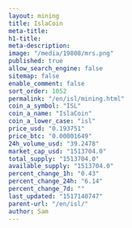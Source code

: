 ```yaml
---
layout: mining
title: IslaCoin
meta-title: 
h1-title: 
meta-description: 
image: "/media/19808/mrs.png"
published: true
allow_search_engine: false
sitemap: false
enable_comment: false
sort_order: 1052
permalink: "/en/isl/mining.html"
coin_a_symbol: "ISL"
coin_a_name: "IslaCoin"
coin_a_lower_case: "isl"
price_usd: "0.193751"
price_btc: "0.00001649"
24h_volume_usd: "39.2478"
market_cap_usd: "1513704.0"
total_supply: "1513704.0"
available_supply: "1513704.0"
percent_change_1h: "0.43"
percent_change_24h: "6.14"
percent_change_7d: ""
last_updated: "1517140747"
parent-url: "/en/isl/"
author: Sam
---
```


